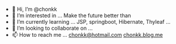 - 👋 Hi, I’m @chonkk
- 👀 I’m interested in ... Make the future better than
- 🌱 I’m currently learning ... JSP, springboot, Hibernate, Thyleaf ...
- 💞️ I’m looking to collaborate on ... 
- 📫 How to reach me ... chonkk@hotmail.com [chonkk.blog.me](https://chonkk.blog.me)

<!---
chonkk/chonkk is a ✨ special ✨ repository because its `README.md` (this file) appears on your GitHub profile.
You can click the Preview link to take a look at your changes.
--->
